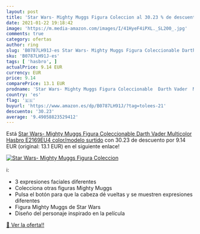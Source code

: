 ```yaml
---
layout: post
title: 'Star Wars- Mighty Muggs Figura Coleccion al 30.23 % de descuento'
date: 2021-01-22 19:18:42
image: 'https://m.media-amazon.com/images/I/41HyeF4iPXL._SL200_.jpg'
comments: true
category: ofertas
author: ring
slug: 'B0787LH91J-es Star Wars- Mighty Muggs Figura Coleccionable Darth Vader...'
sku: 'B0787LH91J-es'
tags: [ 'hasbro', ]
actualPrice: 9.14 EUR
currency: EUR
price: 9.14
comparePrice: 13.1 EUR
prodname: 'Star Wars- Mighty Muggs Figura Coleccionable  Darth Vader  Multicolor  Hasbro E2169EU4    color/modelo surtido'
country: 'es'
flag: '🇪🇸'
buyurl: 'https://www.amazon.es/dp/B0787LH91J/?tag=tolees-21'
descuento: '30.23'
average: '9.49058823529412'
---
```


Está [Star Wars- Mighty Muggs Figura Coleccionable  Darth Vader  Multicolor  Hasbro E2169EU4    color/modelo surtido](https://www.amazon.es/dp/B0787LH91J/?tag=tolees-21) con 30.23 de descuento por 9.14 EUR (original: 13.1 EUR) en el siguiente enlace!

[![Star Wars- Mighty Muggs Figura Coleccion](https://m.media-amazon.com/images/I/41HyeF4iPXL._SL200_.jpg)](https://www.amazon.es/dp/B0787LH91J/?tag=tolees-21)

ℹ️:

- 3 expresiones faciales diferentes
- Colecciona otras figuras Mighty Muggs
- Pulsa el botón para que la cabeza dé vueltas y se muestren expresiones diferentes
- Figura Mighty Muggs de Star Wars
- Diseño del personaje inspirado en la película

[🛒 Ver la oferta!!](https://www.amazon.es/dp/B0787LH91J/?tag=tolees-21)
